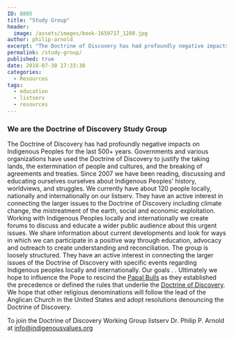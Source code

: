```yaml
---
ID: 8805
title: "Study Group"
header:
  image: /assets/images/book-1659717_1280.jpg
author: philip-arnold
excerpt: "The Doctrine of Discovery has had profoundly negative impacts on Indigenous Peoples for the last 500+ years. Governments and various organizations have used the Doctrine of Discovery to justify the taking lands, the extermination of people and cultures, and the breaking of agreements and treaties. Since 2007 we have been reading, discussing and educating ourselves ourselves about Indigenous Peoples' history, worldviews, and struggles."
permalink: /study-group/
published: true
date: 2018-07-30 17:33:38
categories:
  - Resources
tags:
  - education
  - listserv
  - resources
---
```

### We are the Doctrine of Discovery Study Group

The Doctrine of Discovery has had profoundly negative impacts on Indigenous Peoples for the last 500+ years. Governments and various organizations have used the Doctrine of Discovery to justify the taking lands, the extermination of people and cultures, and the breaking of agreements and treaties. Since 2007 we have been reading, discussing and educating ourselves ourselves about Indigenous Peoples' history, worldviews, and struggles. We currently have about 120 people locally, nationally and internationally on our listserv. They have an active interest in connecting the larger issues to the Doctrine of Discovery including climate change, the mistreatment of the earth, social and economic exploitation. Working with Indigenous Peoples locally and internationally we create forums to discuss and educate a wider public audience about this urgent issues. We share information about current developments and look for ways in which we can participate in a positive way through education, advocacy and outreach to create understanding and reconciliation. The group is loosely structured. They have an active interest in connecting the larger issues of the Doctrine of Discovery with specific events regarding Indigenous peoples locally and internationally. Our goals . . Ultimately we hope to influence the Pope to rescind the [Papal Bulls](/papal-bulls/) as they established the precedence or defined the rules that underlie the [Doctrine of Discovery](/what-is-the-doctrine-of-discovery/). We hope that other religious denominations will follow the lead of the Anglican Church in the United States and adopt resolutions denouncing the Doctrine of Discovery.  

To join the Doctrine of Discovery Working Group listserv Dr. Philip P. Arnold at info@indigenousvalues.org
